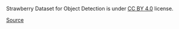 Strawberry Dataset for Object Detection is under [CC BY 4.0](https://creativecommons.org/licenses/by/4.0) license.

[Source](https://www.mdpi.com/1424-8220/21/19/6565)